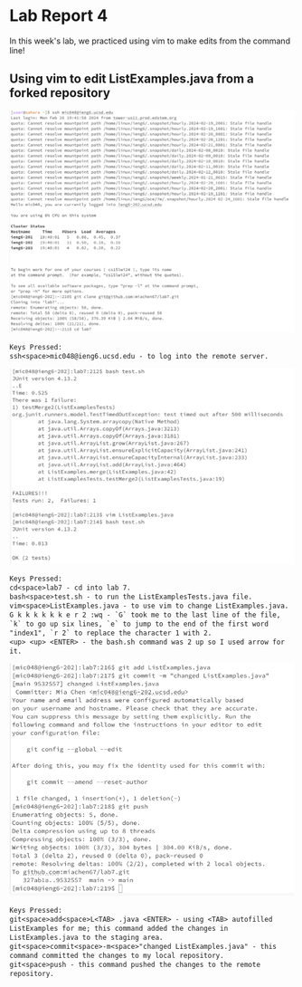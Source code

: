 # Lab Report 4 <br/>
In this week's lab, we practiced using vim to make edits from the command line!

## Using vim to edit ListExamples.java from a forked repository
![Image](lab7ss1.png)
```
Keys Pressed: 
ssh<space>mic048@ieng6.ucsd.edu - to log into the remote server.
```
![Image](lab7ss2.png)
```
Keys Pressed: 
cd<space>lab7 - cd into lab 7.
bash<space>test.sh - to run the ListExamplesTests.java file.
vim<space>ListExamples.java - to use vim to change ListExamples.java.
G k k k k k k e r 2 :wq - `G` took me to the last line of the file, `k` to go up six lines, `e` to jump to the end of the first word "index1", `r 2` to replace the character 1 with 2.
<up> <up> <ENTER> - the bash.sh command was 2 up so I used arrow for it.
```

![Image](lab7ss3.png)

```
Keys Pressed:
git<space>add<space>L<TAB> .java <ENTER> - using <TAB> autofilled ListExamples for me; this command added the changes in ListExamples.java to the staging area.
git<space>commit<space>-m<space>"changed ListExamples.java" - this command committed the changes to my local repository.
git<space>push - this command pushed the changes to the remote repository.

```
